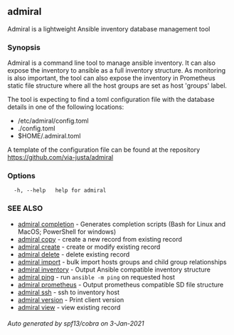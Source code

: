 ## admiral

Admiral is a lightweight Ansible inventory database management tool

### Synopsis

Admiral is a command line tool to manage ansible inventory. It can also 
expose the inventory to ansible as a full inventory structure. As monitoring is 
also important, the tool can also expose the inventory in Prometheus static file 
structure where all the host groups are set as host 'groups' label.

The tool is expecting to find a toml configuration file with the database details
in one of the following locations:
- /etc/admiral/config.toml
- ./config.toml
- $HOME/.admiral.toml

A template of the configuration file can be found at the repository
https://github.com/via-justa/admiral

### Options

```
  -h, --help   help for admiral
```

### SEE ALSO

* [admiral completion](admiral_completion.md)	 - Generates completion scripts (Bash for Linux and MacOS; PowerShell for windows)
* [admiral copy](admiral_copy.md)	 - create a new record from existing record
* [admiral create](admiral_create.md)	 - create or modify existing record
* [admiral delete](admiral_delete.md)	 - delete existing record
* [admiral import](admiral_import.md)	 - bulk import hosts groups and child group relationships
* [admiral inventory](admiral_inventory.md)	 - Output Ansible compatible inventory structure
* [admiral ping](admiral_ping.md)	 - run `ansible -m ping` on requested host
* [admiral prometheus](admiral_prometheus.md)	 - Output prometheus compatible SD file structure
* [admiral ssh](admiral_ssh.md)	 - ssh to inventory host
* [admiral version](admiral_version.md)	 - Print client version
* [admiral view](admiral_view.md)	 - view existing record

###### Auto generated by spf13/cobra on 3-Jan-2021
